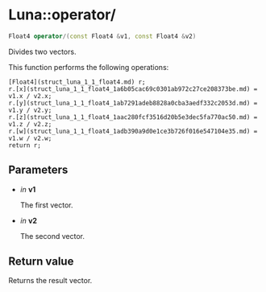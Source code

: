 # Luna::operator/

```c++
Float4 operator/(const Float4 &v1, const Float4 &v2)
```

Divides two vectors. 

This function performs the following operations: 
```
[Float4](struct_luna_1_1_float4.md) r;
r.[x](struct_luna_1_1_float4_1a6b05cac69c0301ab972c27ce208373be.md) = v1.x / v2.x;
r.[y](struct_luna_1_1_float4_1ab7291adeb8828a0cba3aedf332c2053d.md) = v1.y / v2.y;
r.[z](struct_luna_1_1_float4_1aac280fcf3516d20b5e3dec5fa770ac50.md) = v1.z / v2.z;
r.[w](struct_luna_1_1_float4_1adb390a9d0e1ce3b726f016e547104e35.md) = v1.w / v2.w;
return r;
```


## Parameters
* *in* **v1**

    The first vector. 

* *in* **v2**

    The second vector. 

## Return value
Returns the result vector. 

